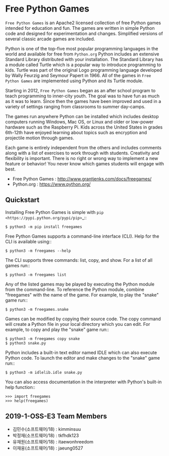 # Free Python Games


`Free Python Games` is an Apache2 licensed collection of free Python games
intended for education and fun. The games are written in simple Python code and
designed for experimentation and changes. Simplified versions of several
classic arcade games are included.

Python is one of the top-five most popular programming languages in the world
and available for free from `Python.org` Python
includes an extensive Standard Library distributed with your installation. The
Standard Library has a module called Turtle which is a popular way to introduce
programming to kids. Turtle was part of the original Logo programming language
developed by Wally Feurzig and Seymour Papert in 1966. All of the games in
`Free Python Games` are implemented using Python and its Turtle module.

Starting in 2012, `Free Python Games` began as an after school program to
teach programming to inner-city youth. The goal was to have fun as much as it
was to learn. Since then the games have been improved and used in a variety of
settings ranging from classrooms to summer day-camps.

The games run anywhere Python can be installed which includes desktop computers
running Windows, Mac OS, or Linux and older or low-power hardware such as the
Raspberry Pi. Kids across the United States in grades 6th-12th have enjoyed
learning about topics such as encryption and projectile motion through games.

Each game is entirely independent from the others and includes comments along
with a list of exercises to work through with students. Creativity and
flexibility is important. There is no right or wrong way to implement a new
feature or behavior! You never know which games students will engage with best.

- Free Python Games : <http://www.grantjenks.com/docs/freegames/>
- Python.org :  <https://www.python.org/>


## Quickstart


Installing Free Python Games is simple with `pip
<https://pypi.python.org/pypi/pip>`_::

  ` $ python3 -m pip install freegames `

Free Python Games supports a command-line interface (CLI). Help for the CLI is
available using::

  ` $ python3 -m freegames --help `

The CLI supports three commands: list, copy, and show. For a list of all games
run::

  ` $ python3 -m freegames list `

Any of the listed games may be played by executing the Python module from the
command-line. To reference the Python module, combine "freegames" with the name
of the game. For example, to play the "snake" game run::

  ` $ python3 -m freegames.snake `

Games can be modified by copying their source code. The copy command will
create a Python file in your local directory which you can edit. For example,
to copy and play the "snake" game run::

 ` $ python3 -m freegames copy snake `<br>
 ` $ python3 snake.py `

Python includes a built-in text editor named IDLE which can also execute Python
code. To launch the editor and make changes to the "snake" game run::

  ` $ python3 -m idlelib.idle snake.py `

You can also access documentation in the interpreter with Python's built-in
help function::

  ` >>> import freegames `<br>
  ` >>> help(freegames) `

## 2019-1-OSS-E3 Team Members

- 김민수(소프트웨어/18) : kimminsuu
- 박정재(소프트웨어/18) : tkfhdk123
- 유재원(소프트웨어/18) : itaewonhreedom
- 이재웅(소프트웨어/18) : jaeung0527

